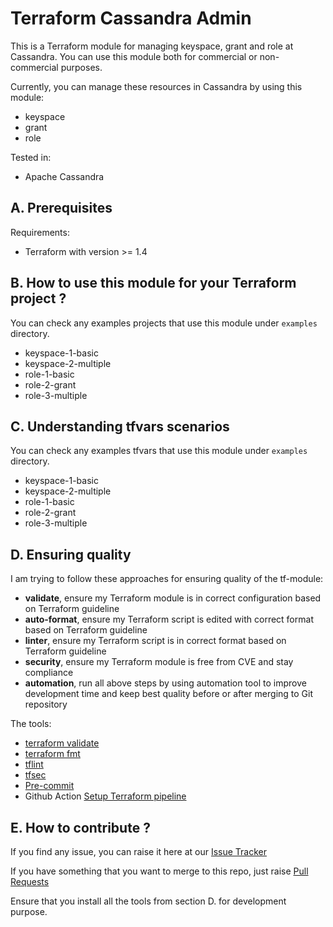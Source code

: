 # Terraform Cassandra Admin

This is a Terraform module for managing keyspace, grant and role at Cassandra. You can use this module both for commercial or non-commercial purposes.

Currently, you can manage these resources in Cassandra by using this module:

- keyspace
- grant
- role

Tested in:

- Apache Cassandra

## A. Prerequisites

Requirements:

- Terraform with version >= 1.4

## B. How to use this module for your Terraform project ?

You can check any examples projects that use this module under `examples` directory.

- keyspace-1-basic
- keyspace-2-multiple
- role-1-basic
- role-2-grant
- role-3-multiple

## C. Understanding tfvars scenarios

You can check any examples tfvars that use this module under `examples` directory.

- keyspace-1-basic
- keyspace-2-multiple
- role-1-basic
- role-2-grant
- role-3-multiple

## D. Ensuring quality

I am trying to follow these approaches for ensuring quality of the tf-module:

- **validate**, ensure my Terraform module is in correct configuration based on Terraform guideline
- **auto-format**, ensure my Terraform script is edited with correct format based on Terraform guideline
- **linter**, ensure my Terraform script is in correct format based on Terraform guideline
- **security**, ensure my Terraform module is free from CVE and stay compliance
- **automation**, run all above steps by using automation tool to improve development time and keep best quality before or after merging to Git repository


The tools:

- [terraform validate](https://developer.hashicorp.com/terraform/cli/commands)
- [terraform fmt](https://developer.hashicorp.com/terraform/cli/commands)
- [tflint](https://github.com/terraform-lint48ers/tflint)
- [tfsec](https://github.com/aquasecurity/tfsec)
- [Pre-commit](https://pre-commit.com/)
- Github Action [Setup Terraform pipeline](https://github.com/hashicorp/setup-terraform)

## E. How to contribute ?

If you find any issue, you can raise it here at our [Issue Tracker](https://github.com/ridwanbejo/terraform-cassandra-admin/issues)

If you have something that you want to merge to this repo, just raise [Pull Requests](https://github.com/ridwanbejo/terraform-cassandra-admin/pulls)

Ensure that you install all the tools from section D. for development purpose.

